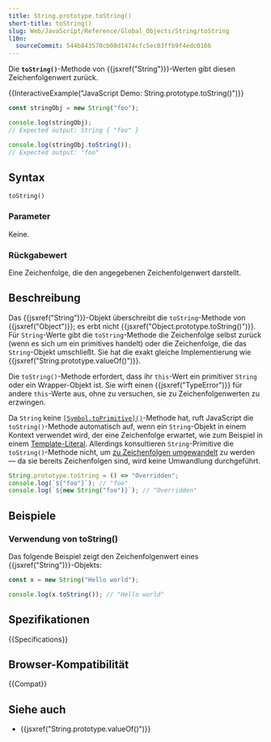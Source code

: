 ```yaml
---
title: String.prototype.toString()
short-title: toString()
slug: Web/JavaScript/Reference/Global_Objects/String/toString
l10n:
  sourceCommit: 544b843570cb08d1474cfc5ec03ffb9f4edc0166
---
```


Die **`toString()`**-Methode von {{jsxref("String")}}-Werten gibt diesen Zeichenfolgenwert zurück.

{{InteractiveExample("JavaScript Demo: String.prototype.toString()")}}

```js interactive-example
const stringObj = new String("foo");

console.log(stringObj);
// Expected output: String { "foo" }

console.log(stringObj.toString());
// Expected output: "foo"
```

## Syntax

```js-nolint
toString()
```

### Parameter

Keine.

### Rückgabewert

Eine Zeichenfolge, die den angegebenen Zeichenfolgenwert darstellt.

## Beschreibung

Das {{jsxref("String")}}-Objekt überschreibt die `toString`-Methode von {{jsxref("Object")}}; es erbt nicht {{jsxref("Object.prototype.toString()")}}. Für `String`-Werte gibt die `toString`-Methode die Zeichenfolge selbst zurück (wenn es sich um ein primitives handelt) oder die Zeichenfolge, die das `String`-Objekt umschließt. Sie hat die exakt gleiche Implementierung wie {{jsxref("String.prototype.valueOf()")}}.

Die `toString()`-Methode erfordert, dass ihr `this`-Wert ein primitiver `String` oder ein Wrapper-Objekt ist. Sie wirft einen {{jsxref("TypeError")}} für andere `this`-Werte aus, ohne zu versuchen, sie zu Zeichenfolgenwerten zu erzwingen.

Da `String` keine [`[Symbol.toPrimitive]()`](/de/docs/Web/JavaScript/Reference/Global_Objects/Symbol/toPrimitive)-Methode hat, ruft JavaScript die `toString()`-Methode automatisch auf, wenn ein `String`-Objekt in einem Kontext verwendet wird, der eine Zeichenfolge erwartet, wie zum Beispiel in einem [Template-Literal](/de/docs/Web/JavaScript/Reference/Template_literals). Allerdings konsultieren `String`-Primitive die `toString()`-Methode nicht, um [zu Zeichenfolgen umgewandelt](/de/docs/Web/JavaScript/Reference/Global_Objects/String#string_coercion) zu werden — da sie bereits Zeichenfolgen sind, wird keine Umwandlung durchgeführt.

```js
String.prototype.toString = () => "Overridden";
console.log(`${"foo"}`); // "foo"
console.log(`${new String("foo")}`); // "Overridden"
```

## Beispiele

### Verwendung von toString()

Das folgende Beispiel zeigt den Zeichenfolgenwert eines {{jsxref("String")}}-Objekts:

```js
const x = new String("Hello world");

console.log(x.toString()); // "Hello world"
```

## Spezifikationen

{{Specifications}}

## Browser-Kompatibilität

{{Compat}}

## Siehe auch

- {{jsxref("String.prototype.valueOf()")}}
